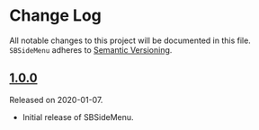 # Change Log
All notable changes to this project will be documented in this file.
`SBSideMenu` adheres to [Semantic Versioning](https://semver.org/).

## [1.0.0](https://github.com/smbhuin/SBSideMenu/releases/tag/1.0.0)
Released on 2020-01-07.

- Initial release of SBSideMenu.
